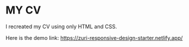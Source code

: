 # MY CV

I recreated my CV using only HTML and CSS. 

Here is the demo link:
https://zuri-responsive-design-starter.netlify.app/
